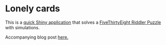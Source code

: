 # Lonely cards

This is a [quick Shiny application](https://katherinemwood.shinyapps.io/lonely_cards/) that solves a [FiveThirtyEight Riddler Puzzle](http://fivethirtyeight.com/features/can-you-deal-with-these-card-game-puzzles/) with simulations.

Accompanying blog post [here.](https://katherinemwood.github.io/post/lonely_cards/)
